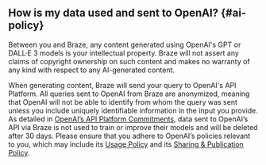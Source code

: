 ## How is my data used and sent to OpenAI? {#ai-policy} 
<!-- Braze Legal must approve any changes to this content. -->
<!-- Note: Avoid moving these comments above the H2 heading to avoid breaking how headings on certain pages using this include. -->

Between you and Braze, any content generated using OpenAI's GPT or DALL·E 3 models is your intellectual property. Braze will not assert any claims of copyright ownership on such content and makes no warranty of any kind with respect to any AI-generated content.

When generating content, Braze will send your query to OpenAI's API Platform. All queries sent to OpenAI from Braze are anonymized, meaning that OpenAI will not be able to identify from whom the query was sent unless you include uniquely identifiable information in the input you provide. As detailed in [OpenAI’s API Platform Commitments](https://openai.com/policies/api-data-usage-policies), data sent to OpenAI’s API via Braze is not used to train or improve their models and will be deleted after 30 days. Please ensure that you adhere to OpenAI’s policies relevant to you, which may include its [Usage Policy](https://openai.com/policies/usage-policies) and its [Sharing & Publication Policy](https://openai.com/policies/sharing-publication-policy).